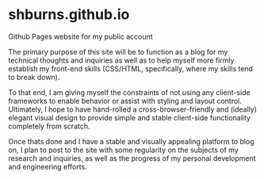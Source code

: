# shburns.github.io
Github Pages website for my public account

The primary purpose of this site will be to function as a blog for my technical thoughts and inquiries as well as
to help myself more firmly establish my front-end skills (CSS/HTML, specifically, where my skills tend to break down).

To that end, I am giving myself the constraints of not using any client-side frameworks to enable behavior or assist with
styling and layout control. Ultimately, I hope to have hand-rolled a cross-browser-friendly and (ideally) elegant visual
design to provide simple and stable client-side functionality completely from scratch.

Once thats done and I have a stable and visually appealing platform to blog on, I plan to post to the site with some regularity
on the subjects of my research and inquiries, as well as the progress of my personal development and engineering efforts.
